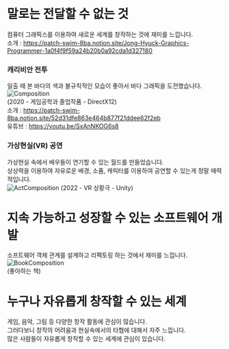 # 말로는 전달할 수 없는 것  
컴퓨터 그래픽스를 이용하여 새로운 세계를 창작하는 것에 재미를 느낍니다.  
소개 : https://patch-swim-8ba.notion.site/Jong-Hyuck-Graphics-Programmer-1a0f4f9f59a24b20b0a92cda1d327180  

### 캐리비안 전투  
일출 때 본 바다의 색과 불규칙적인 모습이 좋아서 바다 그래픽을 도전했습니다.
![Composition](https://user-images.githubusercontent.com/43169708/155162591-cc60942f-4c28-412c-82d3-39ccdc43ff2e.png)  
(2020 - 게임공학과 졸업작품 - DirectX12)  
소개 : https://patch-swim-8ba.notion.site/52d31dfe863e464b877f21ddee62f2eb  
유튜브 : https://youtu.be/SxAnNKOG6s8  

### 가상현실(VR) 공연  
가상현실 속에서 배우들이 연기할 수 있는 월드를 만들었습니다.  
상상력을 이용하여 자유로운 배경, 소품, 캐릭터를 이용하여 공연할 수 있는게 정말 매력적입니다.  
![ActComposition](https://user-images.githubusercontent.com/43169708/155173650-1068c05a-59f7-4a24-be4a-7c03013c6a7e.png)
(2022 - VR 상황극 - Unity)

# 지속 가능하고 성장할 수 있는 소프트웨어 개발  
소프트웨어 객체 관계를 설계하고 리팩토링 하는 것에서 재미를 느낍니다.  
![BookComposition](https://user-images.githubusercontent.com/43169708/155177423-d143c9db-ebdd-4df8-8fe8-7ee511c0d6aa.png)  
(좋아하는 책)  

# 누구나 자유롭게 창작할 수 있는 세계  
게임, 음악, 그림 등 다양한 창작 활동에 관심이 많습니다.  
그러다보니 창작의 어려움과 현실속에서의 타협에 대해서 자주 느낍니다.  
많은 사람들이 자유롭게 창작할 수 있는 세계에 관심이 있습니다.  
